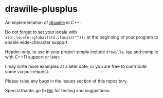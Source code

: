 drawille-plusplus
=================

An implementation of [drawille](https://github.com/asciimoo/drawille) in C++.

Do not forget to set your locale with `std::locale::global(std::locale(""));` at the beginning of your program to enable wide-character support.

Header-only, to use in your project simply include `drawille.hpp` and compile with C++11 support or later.

I may write more examples at a later date, or you are free to contribute some via pull request.

Please raise any bugs in the issues section of this repository.

Special thanks go to [Rei](https://github.com/sovietspaceship) for testing and suggestions.
